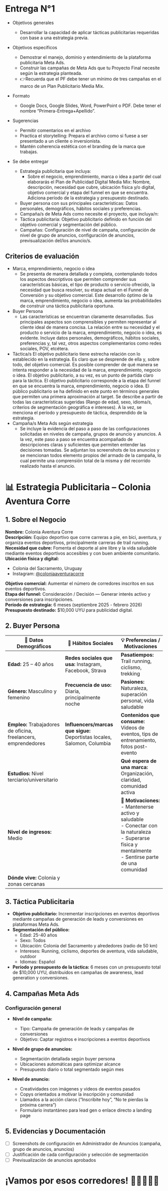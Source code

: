 # Entrega N°1
- Objetivos generales
    - Desarrollar la capacidad de aplicar tácticas publicitarias requeridas con base a una estrategia previa.

- Objetivos específicos
    - Demostrar el manejo, dominio y entendimiento de la plataforma publicitaria Meta Ads.
    - Construir las campañas de Meta Ads que tu Proyecto Final necesite según la estrategia planteada.
    - 👉Recuerda que el PF debe tener un mínimo de tres campañas en el marco de un Plan Publicitario Media Mix.

- Formato
    - Google Docs, Google Slides, Word, PowerPoint o PDF. Debe tener el nombre “Primera-Entrega+Apellido”.

- Sugerencias 
    - Permitir comentarios en el archivo
    - Practica el storytelling: Prepara el archivo como si fuese a ser presentado a un cliente o inversionista.
    - Mantén coherencia estética con el branding de la marca que trabajas.

- Se debe entregar
    - Estrategia publicitaria que incluya:
        - Sobre el negocio, emprendimiento, marca o idea a partir del cual elaborarás el Plan de Publicidad Digital Media Mix: Nombre, descripción, necesidad que cubre, ubicación física y/o digital, objetivo comercial y etapa del funnel en que se encuentra. Adiciona período de la estrategia y presupuesto destinado.
    - Buyer persona con sus principales características: Datos personales, demográficos, hábitos sociales y preferencias.
    - Campaña/s de Meta Ads como necesite el proyecto, que incluya/n:
    - Táctica publicitaria: Objetivo publicitario definido en función del objetivo comercial y segmentación del público.
    - Campañas: Configuración de nivel de campaña, configuración de nivel de grupo de anuncios, configuración de anuncios, previsualización del/los anuncio/s.


## Criterios de evaluación
- Marca, emprendimiento, negocio o idea
    - Se presenta de manera detallada y completa, contemplando todos los aspectos descriptivos que permiten comprender sus características básicas, el tipo de producto o servicio ofrecido, la necesidad que busca resolver, su etapa actual en el Funnel de Conversión y su objetivo comercial. Este desarrollo óptimo de la marca, emprendimiento, negocio o idea, aumenta las probabilidades de construir una táctica publicitaria oportuna.
- Buyer Persona
    - Las características se encuentran claramente desarrolladas. Sus principales aspectos son comprensibles y permiten representar al cliente ideal de manera concisa. La relación entre su necesidad y el producto o servicio de la marca, emprendimiento, negocio o idea, es evidente. Incluye datos personales, demográficos, hábitos sociales, preferencias y, tal vez, otros aspectos complementarios como redes sociales, POV, etcétera.
- Táctica/s
    El objetivo publicitario tiene estrecha relación con lo establecido en la estrategia. Es claro que se desprende de ella y, sobre todo, del objetivo comercial. Es posible comprender de qué manera se intenta responder a la necesidad de la marca, emprendimiento, negocio o idea. El objetivo publicitario, a su vez, es un punto de partida claro para la táctica. El objetivo publicitario corresponde a la etapa del funnel en que se encuentra la marca, emprendimiento, negocio o idea. El público publicitario se ha definido en este punto en términos generales que permiten una primera aproximación al target. Se describe a partir de todas las características sugeridas (Rango de edad, sexo, idioma/s, criterios de segmentación geográfica e intereses). A la vez, se menciona el período y presupuesto de táctica, desprendido de la estrategia.
- Campaña/s Meta Ads según estrategia
    - Se incluye la evidencia del paso a paso de las configuraciones solicitadas en niveles de campaña, grupos de anuncio y anuncios. A la vez, este paso a paso se encuentra acompañado de descripciones claras y suficientes que permiten entender las decisiones tomadas. Se adjuntan los screenshots de los anuncios y se mencionan todos elemento propios del armado de la campaña, lo cual permite una comprensión total de la misma y del recorrido realizado hasta el anuncio.

# 📊 Estrategia Publicitaria – Colonia Aventura Corre

## 1. Sobre el Negocio

**Nombre:** Colonia Aventura Corre  
**Descripción:** Equipo deportivo que corre carreras a pie, en bici, aventura, y organiza eventos deportivos, principalmente carreras de trail running.  
**Necesidad que cubre:** Fomenta el deporte al aire libre y la vida saludable mediante eventos deportivos accesibles y con buen ambiente comunitario.  
**Ubicación física y digital:**  
- Colonia del Sacramento, Uruguay  
- Instagram: [@coloniaaventuracorre](https://www.instagram.com/coloniaaventuracorre)  

**Objetivo comercial:** Aumentar el número de corredores inscritos en sus eventos deportivos.  
**Etapa del funnel:** Consideración / Decisión — Generar interés activo y conversiones para inscripciones.  
**Período de estrategia:** 6 meses (septiembre 2025 - febrero 2026)  
**Presupuesto destinado:** $10,000 UYU para publicidad digital.

## 2. Buyer Persona

| 🧾 Datos Demográficos                 | 💬 Hábitos Sociales                                  | 💡 Preferencias / Motivaciones                                                          |
|-------------------------------------|----------------------------------------------------|-----------------------------------------------------------------------------------------|
| **Edad:** 25 – 40 años              | **Redes sociales que usa:** Instagram, Facebook, Strava | **Pasatiempos:** Trail running, ciclismo, trekking                                     |
| **Género:** Masculino y femenino    | **Frecuencia de uso:** Diaria, principalmente noche | **Pasiones:** Naturaleza, superación personal, vida saludable                           |
| **Empleo:** Trabajadores de oficina, freelancers, emprendedores | **Influencers/marcas que sigue:** Deportistas locales, Salomon, Columbia | **Contenidos que consume:** Videos de eventos, tips de entrenamiento, fotos post-evento |
| **Estudios:** Nivel terciario/universitario |                                                    | **Qué espera de una marca:** Organización, claridad, comunidad activa                    |
| **Nivel de ingresos:** Medio        |                                                    | **🧠 Motivaciones:**<br>- Mantenerse activo y saludable<br>- Conectar con la naturaleza<br>- Superarse física y mentalmente<br>- Sentirse parte de una comunidad |
| **Dónde vive:** Colonia y zonas cercanas |                                                  |                                                                                         |

## 3. Táctica Publicitaria

- **Objetivo publicitario:** Incrementar inscripciones en eventos deportivos mediante campañas de generación de leads y conversiones en plataformas Meta Ads.  
- **Segmentación del público:**  
  - Edad: 25-40 años  
  - Sexo: Todos  
  - Ubicación: Colonia del Sacramento y alrededores (radio de 50 km)  
  - Intereses: Running, ciclismo, deportes de aventura, vida saludable, outdoor  
  - Idiomas: Español  
- **Período y presupuesto de la táctica:** 6 meses con un presupuesto total de $10,000 UYU, distribuidos en campañas de awareness, lead generation y conversiones.

## 4. Campañas Meta Ads

### Configuración general

- **Nivel de campaña:**  
  - Tipo: Campaña de generación de leads y campañas de conversiones  
  - Objetivo: Captar registros e inscripciones a eventos deportivos  

- **Nivel de grupo de anuncios:**  
  - Segmentación detallada según buyer persona  
  - Ubicaciones automáticas para optimizar alcance  
  - Presupuesto diario o total segmentado según mes  

- **Nivel de anuncio:**  
  - Creatividades con imágenes y videos de eventos pasados  
  - Copys orientados a motivar la inscripción y comunidad  
  - Llamados a la acción claros (“Inscribite hoy”, “No te pierdas la próxima carrera”)  
  - Formulario instantáneo para lead gen o enlace directo a landing page

## 5. Evidencias y Documentación

- [ ] Screenshots de configuración en Administrador de Anuncios (campaña, grupo de anuncios, anuncios)  
- [ ] Justificación de cada configuración y selección de segmentación  
- [ ] Previsualización de anuncios aprobados  

# ¡Vamos por esos corredores! 🏃‍♀️🚵‍♂️🔥
